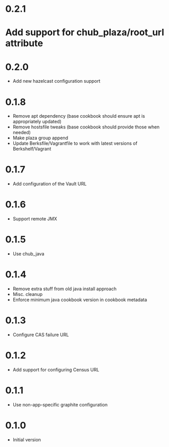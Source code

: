 # 0.2.1
# Add support for chub_plaza/root_url attribute

# 0.2.0
* Add new hazelcast configuration support

# 0.1.8
* Remove apt dependency (base cookbook should ensure apt is appropriately updated)
* Remove hostsfile tweaks (base cookbook should provide those when needed)
* Make plaza group append
* Update Berksfile/Vagrantfile to work with latest versions of Berkshelf/Vagrant

# 0.1.7
* Add configuration of the Vault URL

# 0.1.6
* Support remote JMX

# 0.1.5
* Use chub_java

# 0.1.4

* Remove extra stuff from old java install approach
* Misc. cleanup
* Enforce minimum java cookbook version in cookbook metadata

# 0.1.3

* Configure CAS failure URL

# 0.1.2

* Add support for configuring Census URL

# 0.1.1

* Use non-app-specific graphite configuration

# 0.1.0

* Initial version
